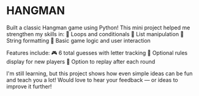 # HANGMAN
Built a classic Hangman game using Python!
This mini project helped me strengthen my skills in:
📌 Loops and conditionals
📌 List manipulation
📌 String formatting
📌 Basic game logic and user interaction


Features include:
🎮 6 total guesses with letter tracking
📜 Optional rules display for new players
🔁 Option to replay after each round

I'm still learning, but this project shows how even simple ideas can be fun and teach you a lot!
Would love to hear your feedback — or ideas to improve it further!
